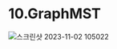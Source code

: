 # 10.GraphMST
![스크린샷 2023-11-02 105022](https://github.com/PINGPINGYEE/10.GraphMST/assets/30267171/d80d0913-7bab-4f8c-a6f8-162d0cfd78a0)

